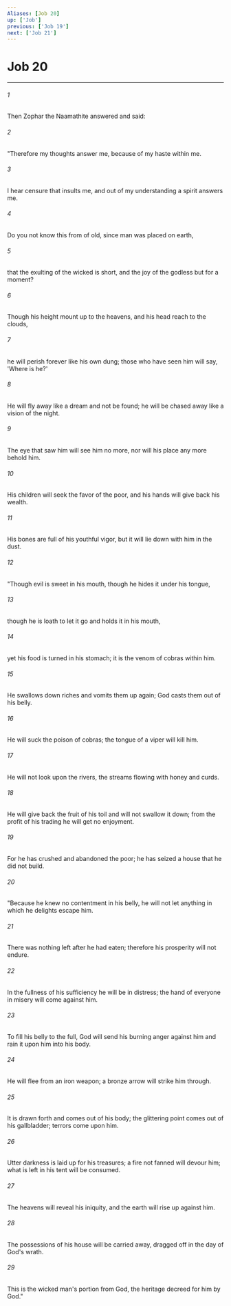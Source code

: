 ```yaml
---
Aliases: [Job 20]
up: ['Job']
previous: ['Job 19']
next: ['Job 21']
---
```

# Job 20
***



###### 1 
Then Zophar the Naamathite answered and said: 

###### 2 
"Therefore my thoughts answer me, because of my haste within me. 

###### 3 
I hear censure that insults me, and out of my understanding a spirit answers me. 

###### 4 
Do you not know this from of old, since man was placed on earth, 

###### 5 
that the exulting of the wicked is short, and the joy of the godless but for a moment? 

###### 6 
Though his height mount up to the heavens, and his head reach to the clouds, 

###### 7 
he will perish forever like his own dung; those who have seen him will say, 'Where is he?' 

###### 8 
He will fly away like a dream and not be found; he will be chased away like a vision of the night. 

###### 9 
The eye that saw him will see him no more, nor will his place any more behold him. 

###### 10 
His children will seek the favor of the poor, and his hands will give back his wealth. 

###### 11 
His bones are full of his youthful vigor, but it will lie down with him in the dust. 

###### 12 
"Though evil is sweet in his mouth, though he hides it under his tongue, 

###### 13 
though he is loath to let it go and holds it in his mouth, 

###### 14 
yet his food is turned in his stomach; it is the venom of cobras within him. 

###### 15 
He swallows down riches and vomits them up again; God casts them out of his belly. 

###### 16 
He will suck the poison of cobras; the tongue of a viper will kill him. 

###### 17 
He will not look upon the rivers, the streams flowing with honey and curds. 

###### 18 
He will give back the fruit of his toil and will not swallow it down; from the profit of his trading he will get no enjoyment. 

###### 19 
For he has crushed and abandoned the poor; he has seized a house that he did not build. 

###### 20 
"Because he knew no contentment in his belly, he will not let anything in which he delights escape him. 

###### 21 
There was nothing left after he had eaten; therefore his prosperity will not endure. 

###### 22 
In the fullness of his sufficiency he will be in distress; the hand of everyone in misery will come against him. 

###### 23 
To fill his belly to the full, God will send his burning anger against him and rain it upon him into his body. 

###### 24 
He will flee from an iron weapon; a bronze arrow will strike him through. 

###### 25 
It is drawn forth and comes out of his body; the glittering point comes out of his gallbladder; terrors come upon him. 

###### 26 
Utter darkness is laid up for his treasures; a fire not fanned will devour him; what is left in his tent will be consumed. 

###### 27 
The heavens will reveal his iniquity, and the earth will rise up against him. 

###### 28 
The possessions of his house will be carried away, dragged off in the day of God's wrath. 

###### 29 
This is the wicked man's portion from God, the heritage decreed for him by God."

